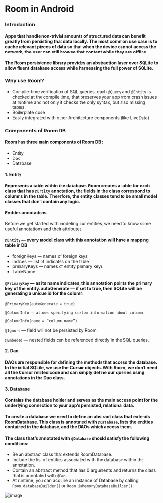 # Room in Android

### Introduction
#### Apps that handle non-trivial amounts of structured data can benefit greatly from persisting that data locally. The most common use case is to cache relevant pieces of data so that when the device cannot access the network, the user can still browse that content while they are offline.

#### The Room persistence library provides an abstraction layer over SQLite to allow fluent database access while harnessing the full power of SQLite.


### Why use Room?
- Compile-time verification of SQL queries. each `@Query` and `@Entity` is checked at the compile time, that preserves your app from crash issues at runtime and not only it checks the only syntax, but also missing tables.
- Boilerplate code
- Easily integrated with other Architecture components (like LiveData)

### Components of Room DB

#### Room has three main components of Room DB :

- Entity
- Dao
- Database
#### 1. Entity
#### Represents a table within the database. Room creates a table for each class that has `@Entity` annotation, the fields in the class correspond to columns in the table. Therefore, the entity classes tend to be small model classes that don’t contain any logic.

#### Entities annotations
Before we get started with modeling our entities, we need to know some useful annotations and their attributes.

#### `@Entity` — every model class with this annotation will have a mapping table in DB

- foreignKeys — names of foreign keys
- indices — list of indicates on the table
- primaryKeys — names of entity primary keys
- TableName
#### `@PrimaryKey` — as its name indicates, this annotation points the primary key of the entity. autoGenerate — if set to true, then SQLite will be generating a unique id for the column

`@PrimaryKey(autoGenerate = true)`

`@ColumnInfo — allows specifying custom information about column`

`@ColumnInfo(name = “column_name”)`

`@Ignore` — field will not be persisted by Room

`@Embeded` — nested fields can be referenced directly in the SQL queries.

#### 2. Dao
#### DAOs are responsible for defining the methods that access the database. In the initial SQLite, we use the Cursor objects. With Room, we don’t need all the Cursor related code and can simply define our queries using annotations in the Dao class.

#### 3. Database
#### Contains the database holder and serves as the main access point for the underlying connection to your app’s persisted, relational data.

#### To create a database we need to define an abstract class that extends RoomDatabase. This class is annotated with `@Database`, lists the entities contained in the database, and the DAOs which access them.

#### The class that’s annotated with `@Database` should satisfy the following conditions:

- Be an abstract class that extends RoomDatabase.
- Include the list of entities associated with the database within the annotation.
- Contain an abstract method that has 0 arguments and returns the class that is annotated with `@Dao`.
- At runtime, you can acquire an instance of Database by calling `Room.databaseBuilder()` or `Room.inMemoryDatabaseBuilder()`.

![image](https://user-images.githubusercontent.com/97638932/167315459-2df45694-9adb-4c8e-9f53-975adbcd2bb4.png)

